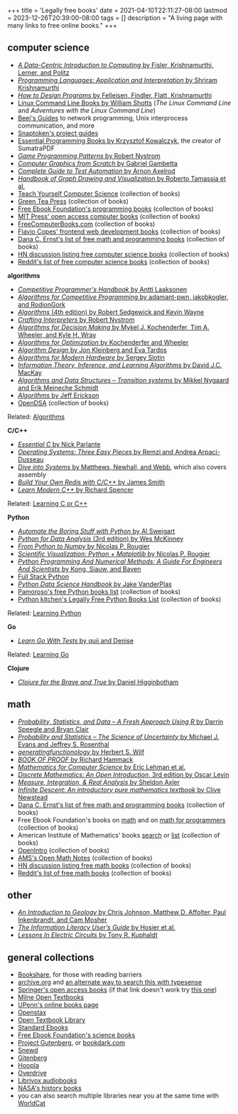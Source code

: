 +++
title = 'Legally free books'
date = 2021-04-10T22:11:27-08:00
lastmod = 2023-12-26T20:39:00-08:00
tags = []
description = "A living page with many links to free online books."
+++

## computer science

* [_A Data-Centric Introduction to Computing_ by Fisler, Krishnamurthi, Lerner, and Politz](https://dcic-world.org/)
* [_Programming Languages: Application and Interpretation_ by Shriram Krishnamurthi](https://news.ycombinator.com/item?id=31214018)
* [_How to Design Programs_ by Felleisen, Findler, Flatt, Krishnamurthi](https://htdp.org/2022-2-9/Book/index.html)
* [Linux Command Line Books by William Shotts](https://www.linuxcommand.org/tlcl.php) (_The Linux Command Line_ and _Adventures with the Linux Command Line_)
* [Beej's Guides](https://beej.us/guide/) to network programming, Unix interprocess communication, and more
* [Snaptoken's project guides](https://viewsourcecode.org/snaptoken/)
* [Essential Programming Books by Krzysztof Kowalczyk](https://www.programming-books.io/), the creator of SumatraPDF
* [_Game Programming Patterns_ by Robert Nystrom](http://gameprogrammingpatterns.com/)
* [_Computer Graphics from Scratch_ by Gabriel Gambetta](https://gabrielgambetta.com/computer-graphics-from-scratch/)
* [_Complete Guide to Test Automation_ by Arnon Axelrod](https://link.springer.com/book/10.1007/978-1-4842-3832-5)
* [_Handbook of Graph Drawing and Visualization_ by Roberto Tamassia et al.](https://cs.brown.edu/people/rtamassi/gdhandbook/)
* [Teach Yourself Computer Science](https://teachyourselfcs.com/) (collection of books)
* [Green Tea Press](https://greenteapress.com/wp/) (collection of books)
* [Free Ebook Foundation's programming books](https://github.com/EbookFoundation/free-programming-books/) (collection of books)
* [MIT Press' open access computer books](https://mitpress.mit.edu/search-result-list/?category=COM&collection=open-access-titles) (collection of books)
* [FreeComputerBooks.com](https://freecomputerbooks.com/) (collection of books)
* [Flavio Copes' frontend web development books](https://flaviocopes.com/page/ebooks-links/) (collection of books)
* [Dana C. Ernst's list of free math and programming books](http://danaernst.com/resources/free-and-open-source-textbooks/) (collection of books)
* [HN discussion listing free computer science books](https://news.ycombinator.com/item?id=25572852) (collection of books)
* [Reddit's list of free computer science books](https://www.reddit.com/r/csbooks/) (collection of books)

**algorithms**

* [_Competitive Programmer's Handbook_ by Antti Laaksonen](https://usaco.guide/CPH.pdf)
* [_Algorithms for Competitive Programming_ by adamant-pwn, jakobkogler, and RodionGork](https://cp-algorithms.com/)
* [_Algorithms_ (4th edition) by Robert Sedgewick and Kevin Wayne](https://algs4.cs.princeton.edu/home/)
* [_Crafting Interpreters_ by Robert Nystrom](https://news.ycombinator.com/item?id=31200391)
* [_Algorithms for Decision Making_ by Mykel J. Kochenderfer, Tim A. Wheeler, and Kyle H. Wray](https://algorithmsbook.com/)
* [_Algorithms for Optimization_ by Kochenderfer and Wheeler](https://algorithmsbook.com/optimization/)
* [_Algorithm Design_ by Jon Kleinberg and Eva Tardos](https://archive.org/details/AlgorithmDesign1stEditionByJonKleinbergAndEvaTardos2005PDF/mode/2up)
* [_Algorithms for Modern Hardware_ by Sergey Slotin](https://en.algorithmica.org/hpc/)
* [_Information Theory, Inference, and Learning Algorithms_ by David J.C. MacKay](http://www.inference.org.uk/mackay/itila/book.html)
* [_Algorithms and Data Structures – Transition systems_ by Mikkel Nygaard and Erik Meineche Schmidt](https://news.ycombinator.com/item?id=31037988)
* [_Algorithms_ by Jeff Erickson](https://jeffe.cs.illinois.edu/teaching/algorithms/?)
* [OpenDSA](https://opendsa-server.cs.vt.edu/home/books) (collection of books)

Related: [Algorithms](https://til.chriswheeler.dev/algorithms/)

**C/C++**

* [_Essential C_ by Nick Parlante](http://cslibrary.stanford.edu/101/EssentialC.pdf)
* [_Operating Systems: Three Easy Pieces_ by Remzi and Andrea Arpaci-Dusseau](https://pages.cs.wisc.edu/~remzi/OSTEP/)
* [_Dive into Systems_ by Matthews, Newhall, and Webb](https://diveintosystems.org/), which also covers assembly
* [_Build Your Own Redis with C/C++_ by James Smith](https://build-your-own.org/)
* [_Learn Modern C++_ by Richard Spencer](https://learnmoderncpp.com/)

Related: [Learning C or C++](https://til.chriswheeler.dev/intro-to-c-or-cpp/)

**Python**

* [_Automate the Boring Stuff with Python_ by Al Sweigart](automatetheboringstuff.com/)
* [_Python for Data Analysis_ (3rd edition) by Wes McKinney](https://wesmckinney.com/book/)
* [_From Python to Numpy_ by Nicolas P. Rougier](https://www.labri.fr/perso/nrougier/from-python-to-numpy/)
* [_Scientific Visualization: Python + Matplotlib_ by Nicolas P. Rougier](https://github.com/rougier/scientific-visualization-book)
* [_Python Programming And Numerical Methods: A Guide For Engineers And Scientists_ by Kong, Siauw, and Bayen](https://news.ycombinator.com/item?id=26164879)
* [Full Stack Python](https://www.fullstackpython.com/)
* [_Python Data Science Handbook_ by Jake VanderPlas](https://github.com/jakevdp/PythonDataScienceHandbook)
* [Pamoroso's free Python books list](https://github.com/pamoroso/free-python-books) (collection of books)
* [Python kitchen's Legally Free Python Books List](https://www.pythonkitchen.com/legally-free-python-books-list/) (collection of books)

Related: [Learning Python](https://til.chriswheeler.dev/intro-to-python/)

**Go**

* [_Learn Go With Tests_ by quii and Denise](https://quii.gitbook.io/learn-go-with-tests)

Related: [Learning Go](https://til.chriswheeler.dev/intro-to-go/)

**Clojure**

* [_Clojure for the Brave and True_ by Daniel Higginbotham](https://www.braveclojure.com/clojure-for-the-brave-and-true/)

## math

* [_Probability, Statistics, and Data – A Fresh Approach Using R_ by Darrin Speegle and Bryan Clair](https://mathstat.slu.edu/~speegle/_book/preface.html)
* [_Probability and Statistics – The Science of Uncertainty_ by Michael J. Evans and Jeffrey S. Rosenthal](http://www.utstat.toronto.edu/mikevans/jeffrosenthal/bookwithTOC.pdf)
* [_generatingfunctionology_ by Herbert S. Wilf](https://www.math.upenn.edu/~wilf/DownldGF.html)
* [_BOOK OF PROOF_ by Richard Hammack](https://www.people.vcu.edu/~rhammack/BookOfProof/)
* [_Mathematics for Computer Science_ by Eric Lehman et al.](https://courses.csail.mit.edu/6.042/spring17/mcs.pdf)
* [_Discrete Mathematics: An Open Introduction_, 3rd edition by Oscar Levin](http://discrete.openmathbooks.org/dmoi3.html)
* [_Measure, Integration, & Real Analysis_ by Sheldon Axler](http://measure.axler.net/MIRA.pdf)
* [_Infinite Descent: An introductory pure mathematics textbook_ by Clive Newstead](https://infinitedescent.xyz/)
* [Dana C. Ernst's list of free math and programming books](http://danaernst.com/resources/free-and-open-source-textbooks/) (collection of books)
* Free Ebook Foundation's books on [math](https://github.com/EbookFoundation/free-science-books/blob/master/free-science-books.md#qa-mathematics) and on [math for programmers](https://github.com/EbookFoundation/free-programming-books/blob/master/books/free-programming-books.md#mathematics) (collection of books)
* American Institute of Mathematics' books [search](https://aimath.org/cgi-bin/library.cgi?database=books) or [list](https://aimath.org/textbooks/approved-textbooks/) (collection of books)
* [OpenIntro](https://www.openintro.org/) (collection of books)
* [AMS's Open Math Notes](https://www.ams.org/open-math-notes) (collection of books)
* [HN discussion listing free math books](https://news.ycombinator.com/item?id=25831428) (collection of books)
* [Reddit's list of free math books](https://www.reddit.com/r/mathbooks/) (collection of books)

## other

* [_An Introduction to Geology_ by Chris Johnson, Matthew D. Affolter, Paul Inkenbrandt, and Cam Mosher](https://opengeology.org/textbook/)
* [_The Information Literacy User’s Guide_ by Hosier et al.](https://milneopentextbooks.org/the-information-literacy-users-guide-an-open-online-textbook/)
* [_Lessons In Electric Circuits_ by Tony R. Kuphaldt](https://www.ibiblio.org/kuphaldt/electricCircuits/)

## general collections

* [Bookshare](https://www.bookshare.org/cms/bookshare-me), for those with reading barriers
* [archive.org](https://archive.org/) and [an alternate way to search this with typesense](https://books-search.typesense.org/)
* [Springer's open access books](https://www.springer.com/gp) (if that link doesn't work try [this one](https://link.springer.com/))
* [Milne Open Textbooks](https://milneopentextbooks.org/)
* [UPenn's online books page](http://onlinebooks.library.upenn.edu/)
* [Openstax](https://openstax.org/)
* [Open Textbook Library](https://open.umn.edu/opentextbooks/)
* [Standard Ebooks](https://standardebooks.org/ebooks)
* [Free Ebook Foundation's science books](https://github.com/EbookFoundation/free-science-books)
* [Project Gutenberg](https://www.gutenberg.org/wiki/Main_Page), or [bookdark.com](https://bookdark.com/)
* [Snewd](https://snewd.com/)
* [Gitenberg](https://www.gitenberg.org/)
* [Hoopla](https://www.hoopladigital.com/)
* [Overdrive](https://www.overdrive.com/)
* [Librivox audiobooks](https://librivox.org/)
* [NASA's history books](https://history.nasa.gov/books_sort_SP.html)
* you can also search multiple libraries near you at the same time with [WorldCat](https://www.worldcat.org/)

